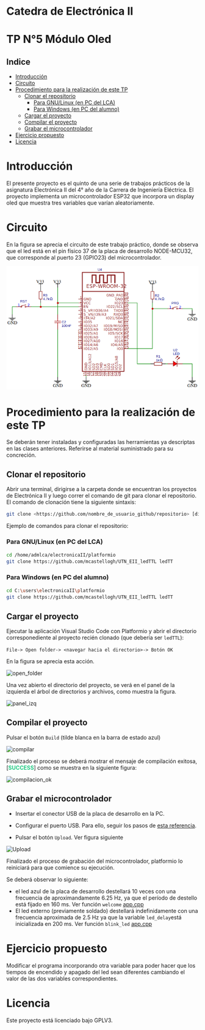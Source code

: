 <h1>Catedra de Electrónica II</h1>
<h1>TP N°5 Módulo Oled</h1>
<h2>Indice</h2>

- [Introducción](#introducción)
- [Circuito](#circuito)
- [Procedimiento para la realización de este TP](#procedimiento-para-la-realización-de-este-tp)
  - [Clonar el repositorio](#clonar-el-repositorio)
    - [Para GNU/Linux (en PC del LCA)](#para-gnulinux-en-pc-del-lca)
    - [Para Windows (en PC del alumno)](#para-windows-en-pc-del-alumno)
  - [Cargar el proyecto](#cargar-el-proyecto)
  - [Compilar el proyecto](#compilar-el-proyecto)
  - [Grabar el microcontrolador](#grabar-el-microcontrolador)
- [Ejercicio propuesto](#ejercicio-propuesto)
- [Licencia](#licencia)


# Introducción
El presente proyecto es el quinto de una serie de trabajos prácticos de la asignatura Electrónica II del 4° año de la Carrera de Ingeniería Eléctrica. El proyecto implementa un microcontrolador ESP32 que incorpora un display oled que muestra tres variables que varían aleatoriamente.

# Circuito
En la figura se aprecia el circuito de este trabajo práctico, donde se observa que el led está en el pin físico 37 de la placa de desarrollo NODE-MCU32, que corresponde al puerto 23 (GPIO23) del microcontrolador.

![Circuito](./figures/circuitoESP32.png)

# Procedimiento para la realización de este TP

Se deberán tener instaladas y configuradas las herramientas ya descriptas en las clases anteriores. Referirse al material suministrado para su concreción.

## Clonar el repositorio
Abrir una terminal, dirigirse a la carpeta donde se encuentran los proyectos de Electrónica II y luego  correr el comando de git para clonar el repositorio.
El comando de clonación tiene la siguiente sintaxis:

```sh
git clone <https://github.com/nombre_de_usuario_github/repositorio> [directorio de destino]
```
Ejemplo de comandos para clonar el repositorio:

### Para GNU/Linux (en PC del LCA)
```sh
cd /home/admlca/electronicaII/platformio
git clone https://github.com/mcastellogh/UTN_EII_ledTTL ledTT
```
### Para Windows (en PC del alumno)
```sh
cd C:\users\electronicaII\platformio
git clone https://github.com/mcastellogh/UTN_EII_ledTTL ledTT
```
## Cargar el proyecto
Ejecutar la aplicación Visual Studio Code con Platformio y abrir el directorio corresponediente al proyecto recién clonado (que debería ser ```ledTTL```):

```File-> Open folder-> <navegar hacia el directorio>-> Botón OK```

En la figura se aprecia esta acción.

![open_folder](./figures/open_folder.png)

Una vez abierto el directorio del proyecto, se verá en el panel de la izquierda el árbol de directorios y archivos, como muestra la figura.

![panel_izq](figures/panel_izq.png)

## Compilar el proyecto

Pulsar el botón ```Build``` (tilde blanca en la barra de estado azul)

![compilar](figures/compilar.png)

Finalizado el proceso se deberá mostrar el mensaje de compilación exitosa, [**<span style="color:#23cb84; bold">SUCCESS</span>**] como se muestra en la siguiente figura:

![compilacion_ok](figures/compilacion_ok.png)

## Grabar el microcontrolador
- Insertar el conector USB de la placa de desarrollo en la PC. 
- Configurar el puerto USB. Para ello, seguir los pasos de [esta referencia](https://docs.platformio.org/en/latest/projectconf/sections/env/options/upload/upload_port.html).

- Pulsar el botón ```Upload```. Ver figura siguiente

![Upload](figures/flash.png)

Finalizado el proceso de grabación del microcontrolador, platformio lo reiniciará para que comience su ejecución.

Se deberá observar lo siguiente:
- el led azul de la placa de desarrollo destellará 10 veces con una frecuencia de aproximandamente 6.25 Hz, ya que el período de destello está fijado en 160 ms. Ver función ```welcome``` [app.cpp](https://github.com/mcastellogh/UTN_EII_ledTTL/blob/master/src/leds.cpp#L17-L26)
- El led externo (previamente soldado) destellará indefinidamente con una frecuencia aproximada de 2.5 Hz ya que la variable ```led_delay```está inicializada en 200 ms. Ver función ```blink_led``` [app.cpp](https://github.com/mcastellogh/UTN_EII_ledTTL/blob/master/src/leds.cpp#L28-L34)

# Ejercicio propuesto
Modificar el programa incorporando otra variable para poder hacer que los tiempos de encendido y apagado del led sean diferentes cambiando el valor de las dos variables correspondientes.


# Licencia
Este proyecto está licenciado bajo GPLV3.